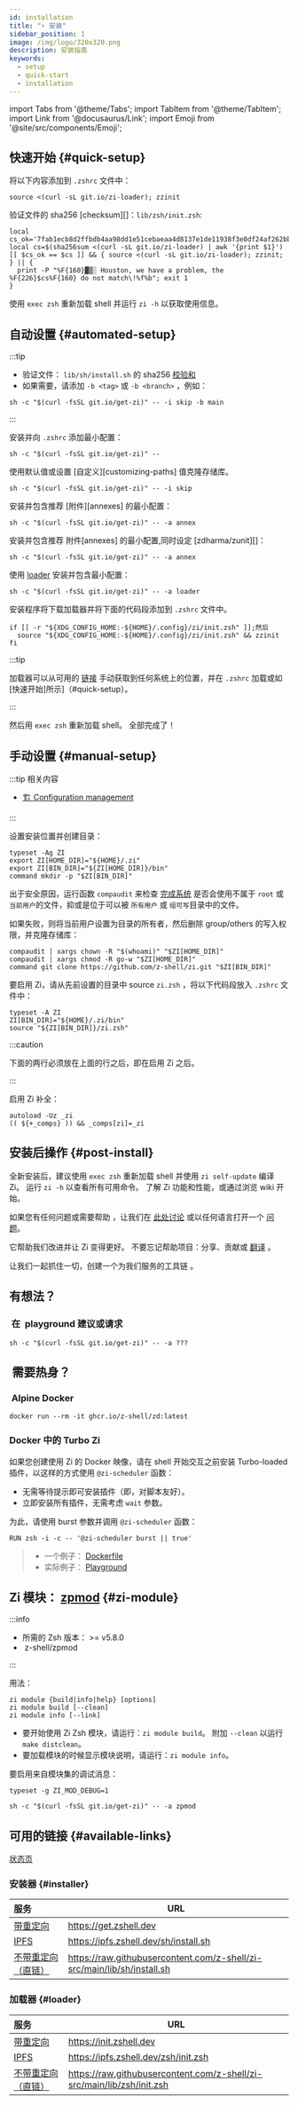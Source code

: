 ```yaml
---
id: installation
title: "⚡️ 安装"
sidebar_position: 1
image: /img/logo/320x320.png
description: 安装指南
keywords:
  - setup
  - quick-start
  - installation
---
```


<!-- @format -->

import Tabs from '@theme/Tabs';
import TabItem from '@theme/TabItem';
import Link from '@docusaurus/Link';
import Emoji from '@site/src/components/Emoji';

## <i class="fas fa-spinner fa-spin"></i> 快速开始 {#quick-setup}

将以下内容添加到 `.zshrc` 文件中：

<Tabs>
<TabItem value="instant-source" label="Instant" default>

```shell title="~/.zshrc"
source <(curl -sL git.io/zi-loader); zzinit
```

</TabItem>
<TabItem value="verified-source" label="Verified">

验证文件的 sha256 [checksum][]：`lib/zsh/init.zsh`:

```shell showLineNumbers title="~/.zshrc"
local cs_ok='7fab1ecb8d2ffbdb4aa98dd1e51cebaeaa4d8137e1de11938f3e0df24af262bb'
local cs=$(sha256sum <(curl -sL git.io/zi-loader) | awk '{print $1}')
[[ $cs_ok == $cs ]] && { source <(curl -sL git.io/zi-loader); zzinit; } || {
  print -P "%F{160}▓▒░ Houston, we have a problem, the %F{226}$cs%F{160} do not match\!%f%b"; exit 1
}
```

</TabItem>
</Tabs>

使用 `exec zsh` 重新加载 shell 并运行 `zi -h` 以获取使用信息。

## <i class="fas fa-spinner fa-spin"></i> 自动设置 {#automated-setup}

:::tip

- 验证文件： `lib/sh/install.sh` 的 sha256 [校验和][]
- 如果需要，请添加 `-b <tag>` 或 `-b <branch>` ，例如：

```shell
sh -c "$(curl -fsSL git.io/get-zi)" -- -i skip -b main
```

:::

<Tabs>
<TabItem value="minimal" label="Minimal" default>

安装并向 `.zshrc` 添加最小配置：

```shell
sh -c "$(curl -fsSL git.io/get-zi)" --
```

</TabItem>
<TabItem value="repository" label="Repository">

使用默认值或设置 [自定义][customizing-paths] 值克隆存储库。

```shell
sh -c "$(curl -fsSL git.io/get-zi)" -- -i skip
```

</TabItem>
<TabItem value="minimal-annexes" label="Annex">

安装并包含推荐 [附件][annexes] 的最小配置：

```shell
sh -c "$(curl -fsSL git.io/get-zi)" -- -a annex
```

</TabItem>
<TabItem value="minimal-zunit" label="ZUnit">

安装并包含推荐 附件[annexes] 的最小配置,同时设定 [zdharma/zunit][]：

```shell
sh -c "$(curl -fsSL git.io/get-zi)" -- -a annex
```

</TabItem>
<TabItem value="minimal-loader" label="Loader">

使用 [loader](#loader) 安装并包含最小配置：

```shell
sh -c "$(curl -fsSL git.io/get-zi)" -- -a loader
```

安装程序将下载加载器并将下面的代码段添加到 `.zshrc` 文件中。

```shell showLineNumbers
if [[ -r "${XDG_CONFIG_HOME:-${HOME}/.config}/zi/init.zsh" ]];然后
  source "${XDG_CONFIG_HOME:-${HOME}/.config}/zi/init.zsh" && zzinit
fi
```

:::tip

加载器可以从可用的 [链接](#loader) 手动获取到任何系统上的位置，并在 `.zshrc` 加载或如 [快速开始]所示]（#quick-setup）。

:::

然后用 `exec zsh` 重新加载 shell。 全部完成了！

</TabItem>
</Tabs>

## <i class="fas fa-spinner fa-spin"></i> 手动设置 {#manual-setup}

:::tip 相关内容

- [🏗 Configuration management][customization]

:::

设置安装位置并创建目录：

```shell showLineNumbers
typeset -Ag ZI
export ZI[HOME_DIR]="${HOME}/.zi"
export ZI[BIN_DIR]="${ZI[HOME_DIR]}/bin"
command mkdir -p "$ZI[BIN_DIR]"
```

出于安全原因，运行函数 `compaudit` 来检查 [完成系统][completion-system] 是否会使用不属于 `root` 或 `当前用户`的文件，抑或是位于可以被 `所有用户` 或 `组可写`目录中的文件。

如果失败，则将当前用户设置为目录的所有者，然后删除 group/others 的写入权限，并克隆存储库：

```shell showLineNumbers
compaudit | xargs chown -R "$(whoami)" "$ZI[HOME_DIR]"
compaudit | xargs chmod -R go-w "$ZI[HOME_DIR]"
command git clone https://github.com/z-shell/zi.git "$ZI[BIN_DIR]"
```

要启用 Zi，请从先前设置的目录中 source `zi.zsh` ，将以下代码段放入 `.zshrc` 文件中：

```shell title="~/.zshrc" showLineNumbers
typeset -A ZI
ZI[BIN_DIR]="${HOME}/.zi/bin"
source "${ZI[BIN_DIR]}/zi.zsh"
```

:::caution

下面的两行必须放在上面的行之后，即在启用 Zi 之后。

:::

启用 Zi 补全：

```shell title="~/.zshrc" showLineNumbers
autoload -Uz _zi
(( ${+_comps} )) && _comps[zi]=_zi
```

## <i class="fas fa-spinner fa-spin"></i> 安装后操作 {#post-install}

全新安装后，建议使用 `exec zsh` 重新加载 shell 并使用 `zi self-update` 编译 Zi。 运行 `zi -h` 以查看所有可用命令。 了解 Zi 功能和性能，或通过浏览 wiki 开始。

如果您有任何问题或需要帮助 <Emoji symbol="🤦‍♂️" label="man-facepalming"/>，让我们在 [此处讨论][] 或以任何语言打开一个 [问题][]。

它帮助我们改进并让 Zi 变得更好。 不要忘记帮助项目：分享、贡献或 [翻译][] <Emoji symbol="🌐" label="globe-with-meridians"/> <Emoji symbol="🥰" label="smiling-face-with-hearts"/> <Emoji symbol="🤓" label="nerd-face"/>。

让我们一起抓住一切，创建一个为我们服务的工具链 <Emoji symbol="🚀" label="rocket"/>。

## <i class="fas fa-sync-alt fa-spin"></i> 有想法？

### <i class="fa-solid fa-list-check"></i>&nbsp;在&nbsp;<Link href="https://github.com/z-shell/playground"> playground 建议或请求</Link>

```shell
sh -c "$(curl -fsSL git.io/get-zi)" -- -a ???
```

## <i class="fas fa-sync-alt fa-spin"></i>&nbsp;需要热身？

### <i class="fa-brands fa-docker"></i>&nbsp;<Link href="https://github.com/z-shell/zd/pkgs/container/zd">Alpine Docker</Link>

```shell
docker run --rm -it ghcr.io/z-shell/zd:latest
```

### <i class="fa-brands fa-docker"></i> Docker 中的 Turbo Zi

如果您创建使用 Zi 的 Docker 映像，请在 shell 开始交互之前安装 Turbo-loaded 插件，以这样的方式使用 `@zi-scheduler` 函数：

- 无需等待提示即可安装插件（即，对脚本友好）。
- 立即安装所有插件，无需考虑 `wait` 参数。

为此，请使用 burst 参数并调用 `@zi-scheduler` 函数：

```docker
RUN zsh -i -c -- '@zi-scheduler burst || true'
```

> - 一个例子： [Dockerfile][]
> - 实际例子： [Playground][]

## <i class="fas fa-cog fa-pulse"></i> Zi 模块： [zpmod][z-shell/zpmod] {#zi-module}

:::info

- 所需的 Zsh 版本： >= v5.8.0
- <i className="fa-brands fa-github"></i>&nbsp;<Link href="https://github.com/z-shell/zpmod">z-shell/zpmod</Link>

:::

<Tabs>
  <TabItem value="with-zi" label="With Zi" default>

用法：

```shell showLineNumbers
zi module {build|info|help} [options]
zi module build [--clean]
zi module info [--link]
```

- 要开始使用 Zi Zsh 模块，请运行：`zi module build`。 附加 `--clean` 以运行 `make distclean`。
- 要加载模块的时候显示模块说明，请运行：`zi module info`。

要启用来自模块集的调试消息：

```shell
typeset -g ZI_MOD_DEBUG=1
```

</TabItem>
  <TabItem value="standalone" label="Standalone">

```shell
sh -c "$(curl -fsSL git.io/get-zi)" -- -a zpmod
```

  </TabItem>
</Tabs>

## <i class="fas fa-sync-alt fa-spin"></i> 可用的链接 {#available-links}

[状态页][status] <Emoji symbol="✅" label="check-mark-button"/>

### <i class="fa-solid fa-gear"></i> 安装器 {#installer}

| 服务                           | URL                                                                       |
|:---------------------------- | ------------------------------------------------------------------------- |
| [带重定向][get.zshell.dev]       | <https://get.zshell.dev>                                                  |
| [IPFS][ipfs.io]              | <https://ipfs.zshell.dev/sh/install.sh>                                   |
| [不带重定向 （直链）][direct-install] | <https://raw.githubusercontent.com/z-shell/zi-src/main/lib/sh/install.sh> |

### <i class="fa-brands fa-superpowers"></i> 加载器 {#loader}

| 服务                        | URL                                                                      |
|:------------------------- | ------------------------------------------------------------------------ |
| [带重定向][init.zshell.dev]   | <https://init.zshell.dev>                                                |
| [IPFS][ipfs.io]           | <https://ipfs.zshell.dev/zsh/init.zsh>                                   |
| [不带重定向 （直链）][direct-init] | <https://raw.githubusercontent.com/z-shell/zi-src/main/lib/zsh/init.zsh> |

<!-- end-of-file -->
<!-- links -->



<!-- external -->

[customization]: /docs/guides/customization

[校验和]: https://raw.githubusercontent.com/z-shell/zi-src/main/lib/checksum.txt
[completion-system]: https://zsh.sourceforge.io/Doc/Release/Completion-System.html#Use-of-compinit
[direct-init]: https://raw.githubusercontent.com/z-shell/zi-src/main/lib/zsh/init.zsh
[direct-install]: https://raw.githubusercontent.com/z-shell/zi-src/main/lib/sh/install.sh
[此处讨论]: https://github.com/orgs/z-shell/discussions/new
[Dockerfile]: https://github.com/robobenklein/configs/blob/master/Dockerfile
[get.zshell.dev]: https://get.zshell.dev
[init.zshell.dev]: https://init.zshell.dev
[ipfs.io]: https://ipfs.io
[问题]: https://github.com/z-shell/zi/issues/new/choose
[Playground]: https://github.com/z-shell/playground
[status]: https://status.zshell.dev
[翻译]: https://digitalclouds.crowdin.com/z-shell
[z-shell/zpmod]: https://github.com/z-shell/zpmod
